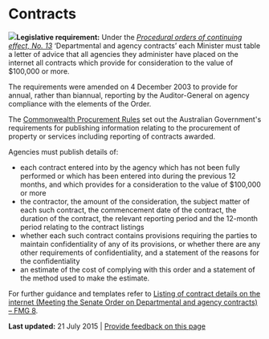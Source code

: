 Contracts
=========

![](../sites/g/files/net261/f/styles/large/public/importanticon.png%3Fitok=icqOt7eD)**Legislative requirement:** Under the [*Procedural orders of continuing effect, No. 13*](http://www.aph.gov.au/About_Parliament/Senate/Powers_practice_n_procedures/standingorders/d05) ‘Departmental and agency contracts’ each Minister must table a letter of advice that all agencies they administer have placed on the internet all contracts which provide for consideration to the value of \$100,000 or more.

The requirements were amended on 4 December 2003 to provide for annual, rather than biannual, reporting by the Auditor-General on agency compliance with the elements of the Order.

The [Commonwealth Procurement Rules](http://www.finance.gov.au/procurement/procurement-policy-and-guidance/commonwealth-procurement-rules/) set out the Australian Government's requirements for publishing information relating to the procurement of property or services including reporting of contracts awarded.

Agencies must publish details of:

-   each contract entered into by the agency which has not been fully performed or which has been entered into during the previous 12 months, and which provides for a consideration to the value of \$100,000 or more
-   the contractor, the amount of the consideration, the subject matter of each such contract, the commencement date of the contract, the duration of the contract, the relevant reporting period and the 12-month period relating to the contract listings
-   whether each such contract contains provisions requiring the parties to maintain confidentiality of any of its provisions, or whether there are any other requirements of confidentiality, and a statement of the reasons for the confidentiality
-   an estimate of the cost of complying with this order and a statement of the method used to make the estimate.

For further guidance and templates refer to [Listing of contract details on the internet (Meeting the Senate Order on Departmental and agency contracts) – FMG 8](http://www.finance.gov.au/publications/fmg-series/08-listing-of-contract-details.html).

**Last updated:** 21 July 2015 | [Provide feedback on this page](../feedback%3Furl_from=Contracts.html)

